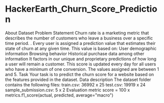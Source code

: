 # HackerEarth_Churn_Score_Prediction
About Dataset Problem Statement Churn rate is a marketing metric that describes the number of customers who leave a business over a specific time period. . Every user is assigned a prediction value that estimates their state of churn at any given time. This value is based on:  User demographic information  Browsing behavior Historical purchase data among other information It factors in our unique and proprietary predictions of how long a user will remain a customer. This score is updated every day for all users who have a minimum of one conversion. The values assigned are between 1 and 5.  Task  Your task is to predict the churn score for a website based on the features provided in the dataset.  Data description The dataset folder contains the following files:  train.csv: 36992 x 25 test.csv: 19919 x 24 sample_submission.csv: 5 x 2  Evaluation metric score = 100 x metrics.f1_score(actual, predicted, average="macro")
